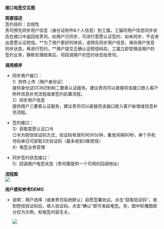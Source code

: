 **接口电签交互图**

**简要描述**  
签约目的：合规性  
贵司预先同步用户信息（身份证附件&个人信息）到工猫，工猫将用户信息同步状态在接口中返回给贵司。如用户已同步，可进行意愿认证签约，如未同步，不会发出意愿认证短信。**为了用户更好的体验，请预先同步用户信息，保存用户信息同步状态，再进行签约。**用户提交正确认证短信码后，工猫立即受理该用户的签约业务，静默处理结束后，将回调用户的签约状态给贵司。

**调用顺序**

* 同步用户接口：  
  1）附件上传（用户身份证）  
  提供身份证OCR识别和二要素认证服务。建议贵司可以直接将该接口嵌入客户附件信息补充流程或者签约前置流程。  
  2）同步用户信息  
  提供用户三要素认证服务，建议贵司可以直接将该接口嵌入客户新增或信息补充流程。

* 签约接口：  
  3）获取意愿认证口令  
  口令为短信验证码方式，验证码有效时间30分钟，重发间隔60秒，单个手机号码单日可获取3次验证码（最多收到3条短信）  
  4）电签业务受理

* 同步签约状态接口：  
  5）回调用户电签状态（贵司需提供一个可用的回调地址）

**流程图**  
![](https://www.showdoc.cc/server/api/common/visitfile/sign/a0fc95ea644853e36509f939a0276234?showdoc=.jpg)



**用户感知参考DEMO**

* 说明：用户选择（或者贵司系统默认）自愿签署协议。点击“获取验证码”，收到短信验证码后，填入验证码。点击“确认”即可发起电签。另，图中轮播图部分仅为示例，和电签内容无关。

  ![](https://www.showdoc.cc/server/api/common/visitfile/sign/a5ccb56157a4b1d141d3e8b46df39a73?showdoc=.jpg)



